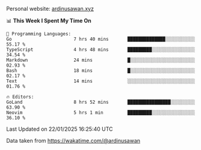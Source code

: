 Personal website: [ardinusawan.xyz](https://ardinusawan.xyz)

<!--START_SECTION:waka-->
📊 **This Week I Spent My Time On** 

```text
💬 Programming Languages: 
Go                       7 hrs 40 mins       ██████████████░░░░░░░░░░░   55.17 % 
TypeScript               4 hrs 48 mins       █████████░░░░░░░░░░░░░░░░   34.54 % 
Markdown                 24 mins             █░░░░░░░░░░░░░░░░░░░░░░░░   02.93 % 
Bash                     18 mins             █░░░░░░░░░░░░░░░░░░░░░░░░   02.17 % 
Text                     14 mins             ░░░░░░░░░░░░░░░░░░░░░░░░░   01.76 % 

🔥 Editors: 
GoLand                   8 hrs 52 mins       ████████████████░░░░░░░░░   63.90 % 
Neovim                   5 hrs 1 min         █████████░░░░░░░░░░░░░░░░   36.10 % 
```


 Last Updated on 22/01/2025 16:25:40 UTC
<!--END_SECTION:waka-->
Data taken from https://wakatime.com/@ardinusawan

